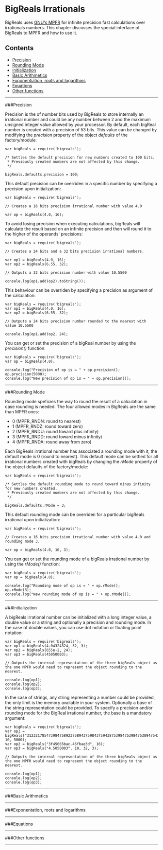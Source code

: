 # BigReals Irrationals

BigReals uses [GNU's MPFR](http://www.mpft.org "MPFR") for infinite precision fast calculations over irrationals numbers.
This chapter discusses the special interface of BigReals to MPFR and how to use it.

## Contents

*   [Precision](#precision)
*   [Rounding Mode](#rounding)
*   [Initialization](#initialization)
*   [Basic Arithmetics](#arithmetics)
*   [Exponentiation, roots and logarithms](#logexp)
*   [Equations](#equations)
*   [Other functions](#other)

---

###<a name="precision">Precision</a>

Precision is the of number bits used by BigReals to store internally an irrational number and could be any number between 2 and the maximum unsigned integer value
allowed by your processor. By default, each bigReal number is created with a precision of 53 bits. This value can be changed by modifying the *precision* property of the object *defaults* of the factory/module:

    var bigReals = require('bigreals');

    /* Settles the default precision for new numbers created to 100 bits.
     * Previously created numbers are not affected by this change.
     */

    bigReals.defaults.precision = 100;

This default precision can be overriden in a specific number by specifying a precision upon initialization:

    var bigReals = require('bigreals');

    // Creates a 16 bits precision irrational number with value 4.0

    var op = bigReals(4.0, 16);

To avoid losing precision when executing calculations, bigReals will calculate the result based on an infinite precision and then will round it to the
higher of the operands' precisions:

    var bigReals = require('bigreals');

    // Creates a 24 bits and a 32 bits precision irrational numbers.

    var op1 = bigReals(4.0, 16);
    var op2 = bigReals(6.55, 32);

    // Outputs a 32 bits precision number with value 10.5500

    console.log(op1.add(op2).toString());

This behaviour can be overriden by specifying a precision as argument of the calculation:
   
    var bigReals = require('bigreals');
    var op1 = bigReals(4.0, 16);
    var op2 = bigReals(6.55, 32);

    // Outputs a 24 bits precision number rounded to the nearest with value 10.5500

    console.log(op1.add(op2, 24);

You can get or set the precision of a bigReal number by using the *precision()* function:

    var bigReals = require('bigreals');
    var op = bigReals(4.0);

    console.log("Precision of op is = " + op.precision();
    op.precision(5000);
    console.log("New precision of op is = " + op.precision());

---

###<a name="rounding">Rounding Mode</a>

Rounding mode speficies the way to round the result of a calculation in case rounding is needed. The four allowed modes in BigReals are the same than MPFR ones:

*   0 (MPFR_RNDN: round to nearest)
*   1 (MPFR_RNDZ: round toward zero)
*   2 (MPFR_RNDU: round toward plus infinity)
*   3 (MPFR_RNDD: round toward minus infinity)
*   4 (MPFR_RNDA: round away from zero)

Each BigReals irrational number has associated a rounding mode with it, the default mode is 0 (round to nearest). This default mode can be settled for all
irrational numbers created with bigReals by changing the *rMode* property of the object defaults of the factory/module:

    var bigReals = require('bigreals');

    /* Settles the default rounding mode to round toward minus infinity for new numbers created.
     * Previously created numbers are not affected by this change.
     */

    bigReals.defaults.rMode = 3;

This default rounding mode can be overriden for a particular bigReals irrational upon initialization:

    var bigReals = require('bigreals');

    // Creates a 16 bits precision irrational number with value 4.0 and rounding mode 3.

    var op = bigReals(4.0, 16, 3);

You can get or set the rounding mode of a bigReals irrational number by using the *rMode()* function:

    var bigReals = require('bigreals');
    var op = bigReals(4.0);

    console.log("Rounding mode of op is = " + op.rMode();
    op.rMode(3);
    console.log("New rounding mode of op is = " + op.rMode());

---

###<a name="initialization">Initialization</a>

A bigReals irrational number can be initialized with a long integer value, a double value or a string and optionally a precision and rounding mode. In the case of double values, you can use
dot notation or floating point notation:

    var bigReals = require('bigreals');
    var op1 = bigReals(4.04324324, 32, 3);
    var op2 = bigReals(655e-2, 24);
    var op3 = bigReals(45050003);

    // Outputs the internal representation of the three bigReals object as the one MPFR would need to represent the object rounding to the nearest.

    console.log(op1);
    console.log(op2);
    console.log(op3);

In the case of strings, any string representing a number could be provided, the only limit is the memory available in your system. Optionally a base of the string representation could be
provided. To specify a precision and/or rounding mode for the BigReal irrational number, the base is a mandatory argument:

    var bigReals = require('bigreals');
    var op1 = bigReals("312321785473984758923758943759843759438753984753984753894754398759834759834759", 10, 5000);
    var op2 = bigReals("3f45665bac.45fbae3d", 16);
    var op3 = bigReals("4.5050003", 10, 32, 3);

    // Outputs the internal representation of the three bigReals object as the one MPFR would need to represent the object rounding to the nearest.

    console.log(op1);
    console.log(op2);
    console.log(op3);

---

###<a name="arithmetics">Basic Arithmetics</a>

---

###<a name="logexp">Exponentation, roots and logarithms</a>

---

###<a namef="equations">Equations</a>

---

###<a name="other">Other functions</a>

---
